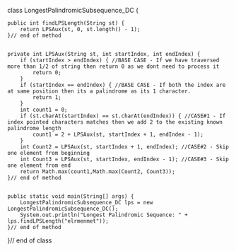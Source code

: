 class LongestPalindromicSubsequence_DC {

	public int findLPSLength(String st) {
		return LPSAux(st, 0, st.length() - 1);
	}// end of method

	
	private int LPSAux(String st, int startIndex, int endIndex) {
		if (startIndex > endIndex) { //BASE CASE - If we have traversed more than 1/2 of string then return 0 as we dont need to process it
			return 0;
		}
		if (startIndex == endIndex) { //BASE CASE - If both the index are at same position then its a palindrome as its 1 character.
			return 1;
		}
		int count1 = 0;
		if (st.charAt(startIndex) == st.charAt(endIndex)) { //CASE#1 - If index pointed characters matches then we add 2 to the existing known palindrome length
			count1 = 2 + LPSAux(st, startIndex + 1, endIndex - 1);
		}
		int Count2 = LPSAux(st, startIndex + 1, endIndex); //CASE#2 - Skip one element from beginning
		int Count3 = LPSAux(st, startIndex, endIndex - 1); //CASE#3 - Skip one element from end
		return Math.max(count1,Math.max(Count2, Count3));
	}// end of method

	
	public static void main(String[] args) {
		LongestPalindromicSubsequence_DC lps = new LongestPalindromicSubsequence_DC();
		System.out.println("Longest Palindromic Sequence: " + lps.findLPSLength("elrmenmet"));
	}// end of method
}// end of class